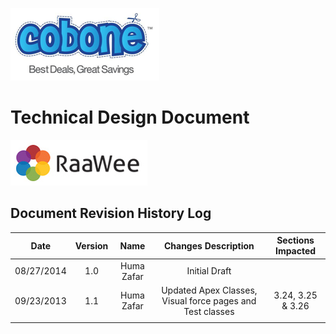 ![Alt Text](https://github.com/humazafar/testRepo/blob/master/Cobone.png?raw=true)

# Technical Design Document

![Alt Text](https://github.com/humazafar/testRepo/blob/master/Raawee.png?raw=true)


## Document Revision History Log
| Date | Version  | Name  | Changes Description | Sections Impacted  |
|:-:|:-:|:-:|:-:|:-:|
| 08/27/2014  | 1.0  |  Huma Zafar | Initial Draft  |   |
|  09/23/2013 |  1.1 |  Huma Zafar | Updated Apex Classes, Visual force pages and Test classes  |  3.24, 3.25 & 3.26 |
|   |   |   |   |   |